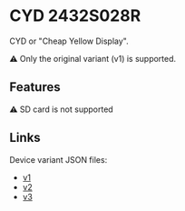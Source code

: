 # CYD 2432S028R

CYD or "Cheap Yellow Display".

⚠️ Only the original variant (v1) is supported.

## Features

⚠️ SD card is not supported

## Links

Device variant JSON files:
- [v1](https://github.com/rzeldent/platformio-espressif32-sunton/blob/main/esp32-2432S028R.json)
- [v2](https://github.com/rzeldent/platformio-espressif32-sunton/blob/main/esp32-2432S028Rv2.json)
- [v3](https://github.com/rzeldent/platformio-espressif32-sunton/blob/main/esp32-2432S028Rv3.json)

